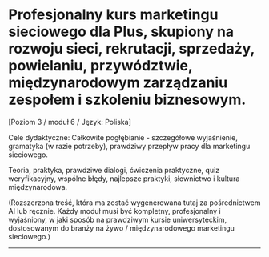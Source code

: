# Profesjonalny kurs marketingu sieciowego dla Plus, skupiony na rozwoju sieci, rekrutacji, sprzedaży, powielaniu, przywództwie, międzynarodowym zarządzaniu zespołem i szkoleniu biznesowym.


[Poziom 3 / moduł 6 / Język: Poliska]

Cele dydaktyczne: Całkowite pogłębianie - szczegółowe wyjaśnienie, gramatyka (w razie potrzeby), prawdziwy przepływ pracy dla marketingu sieciowego.

Teoria, praktyka, prawdziwe dialogi, ćwiczenia praktyczne, quiz weryfikacyjny, wspólne błędy, najlepsze praktyki, słownictwo i kultura międzynarodowa.


(Rozszerzona treść, która ma zostać wygenerowana tutaj za pośrednictwem AI lub ręcznie. Każdy moduł musi być kompletny, profesjonalny i wyjaśniony, w jaki sposób na prawdziwym kursie uniwersyteckim, dostosowanym do branży na żywo / międzynarodowego marketingu sieciowego.)

---